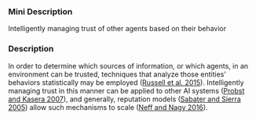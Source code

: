 ### Mini Description

Intelligently managing trust of other agents based on their behavior

### Description

In order to determine which sources of information, or which agents, in an environment can be trusted, techniques that analyze those entities' behaviors statistically may be employed ([Russell et al. 2015](http://futureoflife.org/data/documents/research_priorities.pdf)). Intelligently managing trust in this manner can be applied to other AI systems ([Probst and Kasera 2007](http://www.cs.utah.edu/~kasera/myPapers/trust.pdf)), and generally, reputation models ([Sabater and Sierra 2005](http://www.iiia.csic.es/files/pdfs/1035.pdf)) allow such mechanisms to scale ([Neff and Nagy 2016](http://ijoc.org/index.php/ijoc/article/viewFile/6277/1804)).
